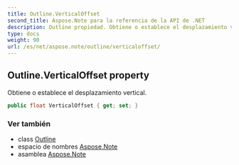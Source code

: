 ```yaml
---
title: Outline.VerticalOffset
second_title: Aspose.Note para la referencia de la API de .NET
description: Outline propiedad. Obtiene o establece el desplazamiento vertical.
type: docs
weight: 90
url: /es/net/aspose.note/outline/verticaloffset/
---
```

## Outline.VerticalOffset property

Obtiene o establece el desplazamiento vertical.

```csharp
public float VerticalOffset { get; set; }
```

### Ver también

* class [Outline](../)
* espacio de nombres [Aspose.Note](../../outline/)
* asamblea [Aspose.Note](../../../)


